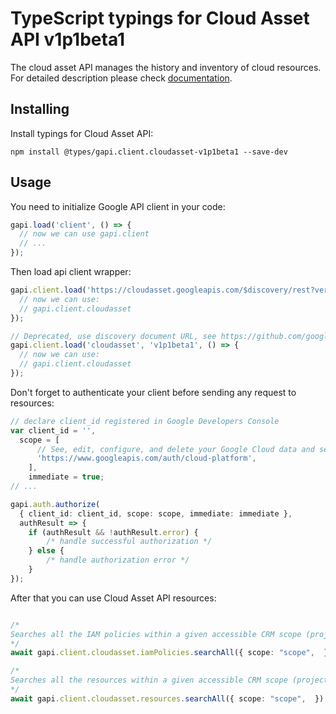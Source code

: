 # TypeScript typings for Cloud Asset API v1p1beta1

The cloud asset API manages the history and inventory of cloud resources.
For detailed description please check [documentation](https://cloud.google.com/asset-inventory/docs/quickstart).

## Installing

Install typings for Cloud Asset API:

```
npm install @types/gapi.client.cloudasset-v1p1beta1 --save-dev
```

## Usage

You need to initialize Google API client in your code:

```typescript
gapi.load('client', () => {
  // now we can use gapi.client
  // ...
});
```

Then load api client wrapper:

```typescript
gapi.client.load('https://cloudasset.googleapis.com/$discovery/rest?version=v1p1beta1', () => {
  // now we can use:
  // gapi.client.cloudasset
});
```

```typescript
// Deprecated, use discovery document URL, see https://github.com/google/google-api-javascript-client/blob/master/docs/reference.md#----gapiclientloadname----version----callback--
gapi.client.load('cloudasset', 'v1p1beta1', () => {
  // now we can use:
  // gapi.client.cloudasset
});
```

Don't forget to authenticate your client before sending any request to resources:

```typescript
// declare client_id registered in Google Developers Console
var client_id = '',
  scope = [
      // See, edit, configure, and delete your Google Cloud data and see the email address for your Google Account.
      'https://www.googleapis.com/auth/cloud-platform',
    ],
    immediate = true;
// ...

gapi.auth.authorize(
  { client_id: client_id, scope: scope, immediate: immediate },
  authResult => {
    if (authResult && !authResult.error) {
        /* handle successful authorization */
    } else {
        /* handle authorization error */
    }
});
```

After that you can use Cloud Asset API resources: <!-- TODO: make this work for multiple namespaces -->

```typescript

/*
Searches all the IAM policies within a given accessible CRM scope (project/folder/organization). This RPC gives callers especially administrators the ability to search all the IAM policies within a scope, even if they don't have `.getIamPolicy` permission of all the IAM policies. Callers should have `cloud.assets.SearchAllIamPolicies` permission on the requested scope, otherwise the request will be rejected.
*/
await gapi.client.cloudasset.iamPolicies.searchAll({ scope: "scope",  });

/*
Searches all the resources within a given accessible CRM scope (project/folder/organization). This RPC gives callers especially administrators the ability to search all the resources within a scope, even if they don't have `.get` permission of all the resources. Callers should have `cloud.assets.SearchAllResources` permission on the requested scope, otherwise the request will be rejected.
*/
await gapi.client.cloudasset.resources.searchAll({ scope: "scope",  });
```
